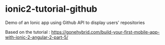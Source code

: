 # ionic2-tutorial-github
Demo of an Ionic app using Github API to display users' repositories

Based on the tutorial : https://gonehybrid.com/build-your-first-mobile-app-with-ionic-2-angular-2-part-5/
